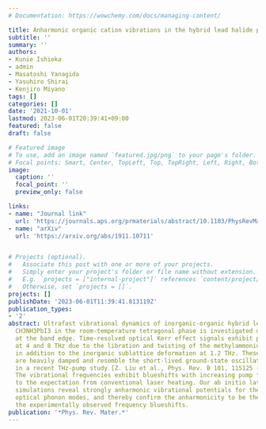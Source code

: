 ```yaml
---
# Documentation: https://wowchemy.com/docs/managing-content/

title: Anharmonic organic cation vibrations in the hybrid lead halide perovskite CH$_3$NH$_3$PbI$_3$
subtitle: ''
summary: ''
authors:
- Kunie Ishioka
- admin
- Masatoshi Yanagida
- Yasuhiro Shirai
- Kenjiro Miyano
tags: []
categories: []
date: '2021-10-01'
lastmod: 2023-06-01T20:39:41+09:00
featured: false
draft: false

# Featured image
# To use, add an image named `featured.jpg/png` to your page's folder.
# Focal points: Smart, Center, TopLeft, Top, TopRight, Left, Right, BottomLeft, Bottom, BottomRight.
image:
  caption: ''
  focal_point: ''
  preview_only: false

links:
- name: "Journal link"
  url: 'https://journals.aps.org/prmaterials/abstract/10.1103/PhysRevMaterials.5.105402'
- name: "arXiv"
  url: 'https://arxiv.org/abs/1911.10711'


# Projects (optional).
#   Associate this post with one or more of your projects.
#   Simply enter your project's folder or file name without extension.
#   E.g. `projects = ["internal-project"]` references `content/project/deep-learning/index.md`.
#   Otherwise, set `projects = []`.
projects: []
publishDate: '2023-06-01T11:39:41.813119Z'
publication_types:
- '2'
abstract: Ultrafast vibrational dynamics of inorganic-organic hybrid lead halide perovskite
  CH3NH3PbI3 in the room-temperature tetragonal phase is investigated under weak photoexcitation
  at the band edge. Time-resolved optical Kerr effect signals exhibit periodic modulations
  at 4 and 8 THz due to the libration and twisting of the methylammonium molecule,
  in addition to the inorganic sublattice deformation at 1.2 THz. These oscillations
  are heavily damped and resemble the short-lived ground-state oscillation reported
  in a recent THz-pump study [Z. Liu et al., Phys. Rev. B 101, 115125 (2020)2469-995010.1103/PhysRevB.101.115125].
  The vibrational frequencies exhibit blueshifts with increasing pump fluence, contrary
  to the expectation from conventional laser heating. Our ab initio lattice dynamics
  simulations reveal strongly anharmonic vibrational potentials for the zone-center
  optical phonon modes, and thereby confirm the anharmonicity to be the origin of
  the experimentally observed frequency blueshifts.
publication: '*Phys. Rev. Mater.*'
---
```


